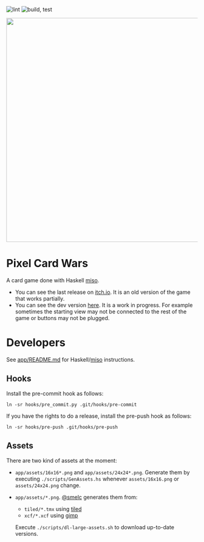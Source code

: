 ![lint](https://github.com/smelc/miso-darkcraw/actions/workflows/lint.yml/badge.svg)
![build, test](https://github.com/smelc/miso-darkcraw/actions/workflows/build.yml/badge.svg)

<p align="center">
  <img src="https://i.imgur.com/7cGLC8o.png" height="588"/>
</p>

# Pixel Card Wars

A card game done with Haskell [miso](https://github.com/dmjio/miso).

* You can see the last release on [itch.io](https://smelc3.itch.io/pixel-card-wars).
  It is an old version of the game that works partially.
* You can see the dev version [here](https://schplaf.org/smelc3/darkcraw).
  It is a work in progress. For example sometimes the starting view may not
  be connected to the rest of the game or buttons may not be plugged.

# Developers

See [app/README.md](https://github.com/smelc/miso-darkcraw/blob/master/app/README.md)
for Haskell/[miso](https://github.com/dmjio/miso/) instructions.

## Hooks

Install the pre-commit hook as follows:

`ln -sr hooks/pre_commit.py .git/hooks/pre-commit`

If you have the rights to do a release, install the pre-push hook as follows:

`ln -sr hooks/pre-push .git/hooks/pre-push`

## Assets

There are two kind of assets at the moment:

* `app/assets/16x16*.png` and `app/assets/24x24*.png`. Generate them
  by executing `./scripts/GenAssets.hs` whenever `assets/16x16.png`
  or `assets/24x24.png` change.
* `app/assets/*.png`. [@smelc](https://github.com/smelc) generates them from:

  * `tiled/*.tmx` using [tiled](https://www.mapeditor.org/)
  * `xcf/*.xcf` using [gimp](https://www.gimp.org/)

  Execute `./scripts/dl-large-assets.sh` to download up-to-date versions.

